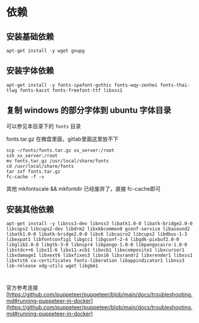 # 依赖

## 安装基础依赖
```
apt-get install -y wget gnupg
```

## 安装字体依赖

```
apt-get install -y fonts-ipafont-gothic fonts-wqy-zenhei fonts-thai-tlwg fonts-kacst fonts-freefont-ttf libxss1
```

## 复制 windows 的部分字体到 ubuntu 字体目录

可以参见本目录下的 `fonts` 目录

fonts.tar.gz 在微盘里面，gitlab里面这里放不下

```
scp ~/fonts/fonts.tar.gz xx_server:/root
ssh xx_server:/root
mv fonts.tar.gz /usr/local/share/fonts
cd /usr/local/share/fonts
tar zxf fonts.tar.gz
fc-cache -f -v
```

其他 mkfontscale && mkfontdir 已经废弃了，直接 fc-cache即可

## 安装其他依赖
```
apt-get install -y libnss3-dev libnss3 libatk1.0-0 libatk-bridge2.0-0 libcups2 libcups2-dev libdrm2 libxkbcommon0 gconf-service libasound2 libatk1.0-0 libatk-bridge2.0-0 libc6 libcairo2 libcups2 libdbus-1-3 libexpat1 libfontconfig1 libgcc1 libgconf-2-4 libgdk-pixbuf2.0-0 libglib2.0-0 libgtk-3-0 libnspr4 libpango-1.0-0 libpangocairo-1.0-0 libstdc++6 libx11-6 libx11-xcb1 libxcb1 libxcomposite1 libxcursor1 libxdamage1 libxext6 libxfixes3 libxi6 libxrandr2 libxrender1 libxss1 libxtst6 ca-certificates fonts-liberation libappindicator1 libnss3 lsb-release xdg-utils wget libgbm1
```

#

官方参考连接
[https://github.com/puppeteer/puppeteer/blob/main/docs/troubleshooting.md#running-puppeteer-in-docker](https://github.com/puppeteer/puppeteer/blob/main/docs/troubleshooting.md#running-puppeteer-in-docker)